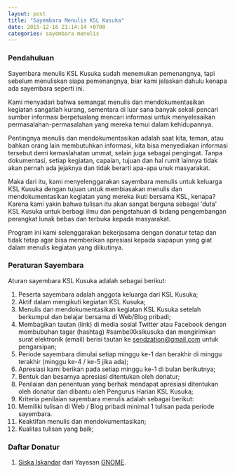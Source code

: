 ```yaml
---
layout: post
title: "Sayembara Menulis KSL Kusuka"
date: 2015-12-16 21:14:14 +0700
categories: sayembara menulis
---
```


### Pendahuluan
Sayembara menulis KSL Kusuka sudah menemukan pemenangnya, tapi sebelum menuliskan siapa pemenangnya, biar kami jelaskan dahulu kenapa ada sayembara seperti ini.

Kami menyadari bahwa semangat menulis dan mendokumentasikan kegiatan sangatlah kurang, sementara di luar sana banyak sekali pencari sumber informasi berpetualang mencari informasi untuk menyelesaikan permasalahan-permasalahan yang mereka temui dalam kehidupannya.

Pentingnya menulis dan mendokumentasikan adalah saat kita, teman, atau bahkan orang lain membutuhkan informasi, kita bisa menyediakan informasi tersebut demi kemaslahatan ummat, selain juga sebagai pengingat. Tanpa dokumentasi, setiap kegiatan, capaian, tujuan dan hal rumit lainnya tidak akan pernah ada jejaknya dan tidak berarti apa-apa unuk masyarakat.

Maka dari itu, kami menyelenggarakan sayembara menulis untuk keluarga KSL Kusuka dengan tujuan untuk membiasakan menulis dan mendokumentasikan kegiatan yang mereka ikuti bersama KSL, kenapa? Karena kami yakin bahwa tulisan itu akan sangat berguna sebagai 'duta' KSL Kusuka untuk berbagi ilmu dan pengetahuan di bidang pengembangan perangkat lunak bebas dan terbuka kepada masyarakat.

Program ini kami selenggarakan bekerjasama dengan donatur tetap dan tidak tetap agar bisa memberikan apresiasi kepada siapapun yang giat dalam menulis kegiatan yang diikutinya.

### Peraturan Sayembara
Aturan sayembara KSL Kusuka adalah sebagai berikut:
1. Peserta sayembara adalah anggota keluarga dari KSL Kusuka;
2. Aktif dalam mengikuti kegiatan KSL Kusuka;
3. Menulis dan mendokumentasikan kegiatan KSL Kusuka setelah berkumpul dan belajar bersama di Web/Blog pribadi;
4. Membagikan tautan (link) di media sosial Twitter atau Facebook dengan membubuhan tagar (hashtag) #sambelXkslkusuka dan mengirimkan surat elektronik (email) berisi tautan ke [sendzation@gmail.com](mailto:sendzation@gmail.com) untuk pengarsipan;
4. Periode sayembara dimulai setiap minggu ke-1 dan berakhir di minggu terakhir (minggu ke-4 / ke-5 jika ada);
5. Apresiasi kami berikan pada setiap minggu ke-1 di bulan berikutnya;
6. Bentuk dan besarnya apresiasi ditentukan oleh donatur;
7. Penilaian dan penentuan yang berhak mendapat apresiasi ditentukan oleh donatur dan dibantu oleh Pengurus Harian KSL Kusuka;
8. Kriteria penilaian sayembara menulis adalah sebagai berikut:
  1. Memiliki tulisan di Web / Blog pribadi minimal 1 tulisan pada periode sayembara.
  2. Keaktifan menulis dan mendokumentasikan;
  3. Kualitas tulisan yang baik;

### Daftar Donatur
1. [Siska Iskandar](https://twitter.com/s3ketika) dari Yayasan [GNOME](http://gnome.org/).
